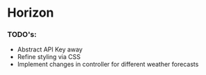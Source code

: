 # Horizon

### TODO's:

- Abstract API Key away
- Refine styling via CSS
- Implement changes in controller for different weather forecasts